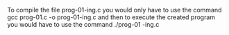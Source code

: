 To compile the file prog-01-ing.c you would only have to use the command gcc prog-01.c -o prog-01-ing.c 
and then to execute the created program you would have to use the command ./prog-01 -ing.c
